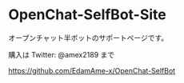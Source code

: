 # OpenChat-SelfBot-Site
オープンチャット半ボットのサポートページです。

購入は Twitter: @amex2189 まで

https://github.com/EdamAme-x/OpenChat-SelfBot
